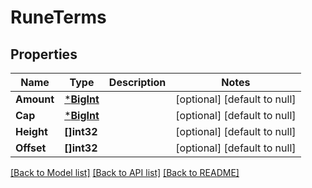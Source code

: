 # RuneTerms

## Properties
Name | Type | Description | Notes
------------ | ------------- | ------------- | -------------
**Amount** | [***BigInt**](big.Int.md) |  | [optional] [default to null]
**Cap** | [***BigInt**](big.Int.md) |  | [optional] [default to null]
**Height** | **[]int32** |  | [optional] [default to null]
**Offset** | **[]int32** |  | [optional] [default to null]

[[Back to Model list]](../README.md#documentation-for-models) [[Back to API list]](../README.md#documentation-for-api-endpoints) [[Back to README]](../README.md)

